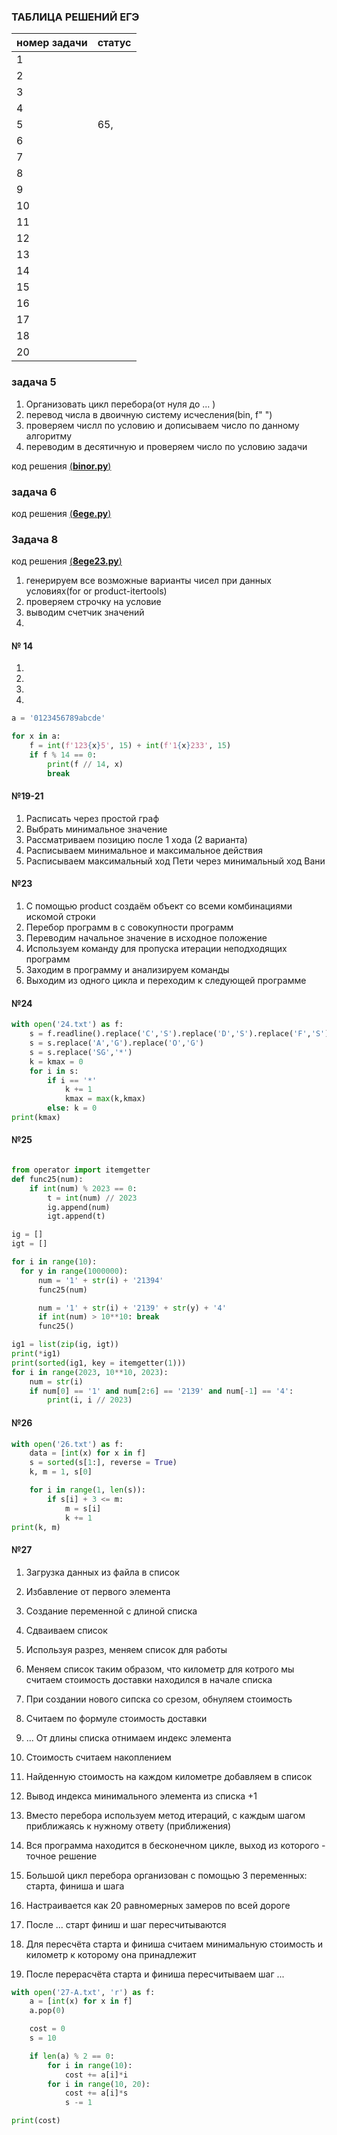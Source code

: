 ### ТАБЛИЦА РЕШЕНИЙ ЕГЭ

| номер задачи | статус |
|--------------|--------|
| 1            |        |
| 2            |        |
| 3            |        |
| 4            |        |
| 5            | 65,    |
| 6            |        |
| 7            |        |
| 8            |        |
| 9            |        |
| 10           |        |
| 11           |        |
| 12           |        |
| 13           |        |
| 14           |        |
| 15           |        |
| 16           |        |
| 17           |        |
| 18           |        |
| 20           |        |

### задача 5
1) Организовать цикл перебора(от нуля до ... )
2) перевод числа в двоичную систему исчесления(bin, f" ")
3) проверяем числл по условию и дописываем число по данному алгоритму
4) переводим в десятичную и проверяем число по условию задачи

код решения [(**binor.py**)](https://github.com/grad154/timurbakeev154/blob/main/2%D0%BF%D0%BE%D0%BB%D1%83%D0%B3%D0%BE%D0%B4%D0%B8%D0%B5%D0%9B%D0%B8%D1%86%D0%B5%D0%B9/binor.py)

### задача 6 
код решения [(**6ege.py**)](https://github.com/grad154/timurbakeev154/blob/main/2%D0%BF%D0%BE%D0%BB%D1%83%D0%B3%D0%BE%D0%B4%D0%B8%D0%B5%D0%9B%D0%B8%D1%86%D0%B5%D0%B9/6ege.py)

### Задача 8
код решения [(**8ege23.py**)](https://github.com/grad154/timurbakeev154/blob/main/2%D0%BF%D0%BE%D0%BB%D1%83%D0%B3%D0%BE%D0%B4%D0%B8%D0%B5%D0%9B%D0%B8%D1%86%D0%B5%D0%B9/8ege23.py)

1) генерируем все возможные варианты чисел при данных условиях(for or product-itertools)
2) проверяем строчку на условие
3) выводим счетчик значений
4) 



#### № 14

1. 
2. 
3.
4. 

```python
a = '0123456789abcde'

for x in a:
    f = int(f'123{x}5', 15) + int(f'1{x}233', 15)
    if f % 14 == 0:
        print(f // 14, x)
        break
```

#### №19-21

1. Расписать через простой граф
2. Выбрать минимальное значение
3. Рассматриваем позицию после 1 хода (2 варианта)
4. Расписываем минимальное и максимальное действия
5. Расписываем максимальный ход Пети через минимальный ход Вани



#### №23
1. С помощью product создаём объект со всеми комбинациями искомой строки
2. Перебор программ в с совокупности программ
3. Переводим начальное значение в исходное положение
4. Используем команду для пропуска итерации неподходящих программ
5. Заходим в программу и анализируем команды
6. Выходим из одного цикла и переходим к следующей программе


#### №24
```python
with open('24.txt') as f:
    s = f.readline().replace('C','S').replace('D','S').replace('F','S')
    s = s.replace('A','G').replace('O','G')
    s = s.replace('SG','*')
    k = kmax = 0
    for i in s:
        if i == '*'
            k += 1
            kmax = max(k,kmax)
        else: k = 0
print(kmax)
```

#### №25
```python

from operator import itemgetter
def func25(num):
    if int(num) % 2023 == 0:
        t = int(num) // 2023
        ig.append(num)
        igt.append(t)

ig = []
igt = []

for i in range(10):
  for y in range(1000000):
      num = '1' + str(i) + '21394'
      func25(num)

      num = '1' + str(i) + '2139' + str(y) + '4'
      if int(num) > 10**10: break
      func25()

ig1 = list(zip(ig, igt))
print(*ig1)
print(sorted(ig1, key = itemgetter(1)))
for i in range(2023, 10**10, 2023):
    num = str(i)
    if num[0] == '1' and num[2:6] == '2139' and num[-1] == '4':
        print(i, i // 2023)


```


#### №26
```python
with open('26.txt') as f:
    data = [int(x) for x in f]
    s = sorted(s[1:], reverse = True)
    k, m = 1, s[0]

    for i in range(1, len(s)):
        if s[i] + 3 <= m:
            m = s[i]
            k += 1
print(k, m)

```


#### №27
1. Загрузка данных из файла в список
2. Избавление от первого элемента
3. Создание переменной с длиной списка
4. Сдваиваем список
5. Используя разрез, меняем список для работы
6. Меняем список таким образом, что километр для котрого мы считаем стоимость доставки находился в начале списка
7. При создании нового сипска со срезом, обнуляем стоимость
8. Считаем по формуле стоимость доставки
9. ... От длины списка отнимаем индекс элемента
10. Стоимость считаем накоплением
11. Найденную стоимость на каждом километре добавляем в список
12. Вывод индекса минимального элемента из списка +1

1. Вместо перебора используем метод итераций, с каждым шагом приближаясь к нужному ответу (приближения)
2. Вся программа находится в бесконечном цикле, выход из которого - точное решение
3. Большой цикл перебора организован с помощью 3 переменных: старта, финиша и шага
4. Настраивается как 20 равномерных замеров по всей дороге
5. После ... старт финиш и шаг пересчитываются
6. Для пересчёта старта и финиша считаем минимальную стоимость и километр к которому она принадлежит
7. После перерасчёта старта и финиша пересчитываем шаг
...





```python
with open('27-A.txt', 'r') as f:
    a = [int(x) for x in f]
    a.pop(0)

    cost = 0
    s = 10

    if len(a) % 2 == 0:
        for i in range(10):
            cost += a[i]*i
        for i in range(10, 20):
            cost += a[i]*s
            s -= 1

print(cost)

```

